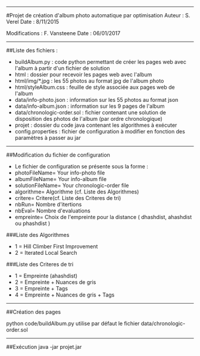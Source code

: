 -------------------
#Projet de création d'album photo automatique par optimisation
Auteur      : S. Verel
Date        : 8/11/2015

Modifications : F. Vansteene
Date 			 : 06/01/2017


-------------------
##Liste des fichiers :

- buildAlbum.py               : code python permettant de créer les pages web avec l'album à partir d'un fichier de solution
- html                        : dossier pour recevoir les pages web avec l'album
- html/img/*.jpg              : les 55 photos au format jpg de l'album photo
- html/styleAlbum.css         : feuille de style associée aux pages web de l'album
- data/info-photo.json        : information sur les 55 photos au format json
- data/info-album.json        : information sur les 9 pages de l'album
- data/chronologic-order.sol  : fichier contenant une solution de disposition des photos de l'album (par ordre chronologique)
- projet : dossier du code java contenant les algorithmes à exécuter
- config.properties : fichier de configuration à modifier en fonction des paramètres à passer au jar

-------------------

##Modification du fichier de configuration
- Le fichier de configuration se présente sous la forme :
- photoFileName= Your info-photo file
- albumFileName= Your info-album file
- solutionFileName= Your chronologic-order file
- algorithme= Algorithme (cf. Liste des Algorithmes)
- critere= Critere(cf. Liste des Criteres de tri)
- nbRun= Nombre d'itertions
- nbEval= Nombre d'evaluations
- empreinte= Choix de l'empreinte pour la distance ( dhashdist, ahashdist ou phashdist )



###Liste des Algorithmes
* 1 = Hill Climber First Improvement
* 2 = Iterated Local Search
     
    
    
###Liste des Criteres de tri
* 1 = Empreinte (ahashdist)
* 2 = Empreinte + Nuances de gris
* 3 = Empreinte + Tags
* 4 = Empreinte + Nuances de gris + Tags



-------------------
##Création des pages

python code/buildAlbum.py
utilise par défaut le fichier data/chronologic-order.sol

------------------

##Exécution
java -jar projet.jar

